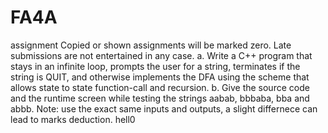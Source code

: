 # FA4A
assignment 
Copied or shown assignments will be marked zero. Late submissions are not entertained in any case.
a.  Write a C++ program that stays in an infinite loop, prompts the user for a string, terminates if the string is QUIT, and otherwise implements the DFA using the scheme that allows state to state function-call and recursion.
b.  Give the source code and the runtime screen while testing the strings aabab, bbbaba, bba and abbb.
Note:
use the exact same inputs and outputs, a slight differnece can lead to marks deduction. 
hell0 

